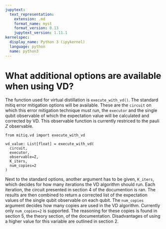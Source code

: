 ```yaml
---
jupytext:
  text_representation:
    extension: .md
    format_name: myst
    format_version: 0.13
    jupytext_version: 1.11.1
kernelspec:
  display_name: Python 3 (ipykernel)
  language: python
  name: python3
---
```


# What additional options are available when using VD?

The function used for virtual distillation is `execute_with_vd()`. The standard mitiq error mitigation options will be available. These are the `circuit` on which this error mitigation technique must run, the `executor` and the single qubit observable of which the expectation value will be calculated and corrected by VD. This observable function is currently restriced to the pauli $Z$ observable. 

```
from mitiq.vd import execute_with_vd

vd_value: List[float] = execute_with_vd(
  circuit,
  executor,
  observable=Z,
  K_iters,
  num_copies=2
)
```

Next to the standard options, another argument has to be given, `K_iters`, which decides for how many iterations the VD algorithm should run. Each iteration, the circuit presented in section 4 of the documention is ran. The results are then combined to return a corrected list of the expectation values of the single qubit observable on each qubit. The `num_copies` argument decides how many copies are used in the VD algorithm. Currently only `num_copies=2` is supported. The reasoning for these copies is found in section 5, the theory section, of the documentation. Disadvantages of using a higher value for this variable are outlined in section 2. 
